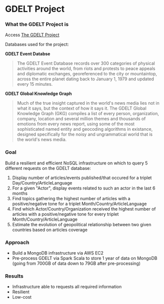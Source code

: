 # GDELT Project 

### What the GDELT Project is 
Access [The GDELT Project](https://www.gdeltproject.org/)

Databases used for the project: 

**GDELT Event Databse**
> The GDELT Event Database records over 300 categories of physical activities around the world, from riots and protests to peace appeals and diplomatic exchanges, georeferenced to the city or mountaintop, across the entire planet dating back to January 1, 1979 and updated every 15 minutes.

**GDELT Global Knowledge Graph**
> Much of the true insight captured in the world's news media lies not in what it says, but the context of how it says it. The GDELT Global Knowledge Graph (GKG) compiles a list of every person, organization, company, location and several million themes and thousands of emotions from every news report, using some of the most sophisticated named entity and geocoding algorithms in existance, designed specifically for the noisy and ungrammatical world that is the world's news media.

### Goal
Build a resilient and efficient NoSQL infrastructure on which to query 5 different requests on the GDELT database: 
1. Display number of articles/events published/that occured for a triplet Day/Country/ArticleLanguage
2. For a given "Actor", display events related to such an actor in the last 6 months
3. Find topics gathering the highest number of articles with a positive/negative tone for a triplet Month/Country/ArticleLanguage
4. Find which Actor/Country/Organization received the highest number of articles with a positive/negative tone for every triplet Month/Country/ArticleLanguage
5. Estimate the evolution of geopolitical relationship between two given countries based on articles coverage

### Approach
- Build a MongoDB infrastructure via AWS EC2 
- Pre-process GDELT via Spark Scala to store 1 year of data on MongoDB (going from 700GB of data down to 79GB after pre-processing)

### Results
- Infrastructure able to requests all required information
- Resilient 
- Low-cost
